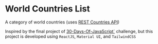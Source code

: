# World Countries List

A category of world countries (uses [REST Countries API](https://restcountries.com/))

Inspired by the final project of [30-Days-Of-JavaScript`](https://github.com/Asabeneh/30-Days-Of-JavaScript) challenge, but this project is developed using ``ReactJS``, ``Material UI``, and ``TailwindCSS``
